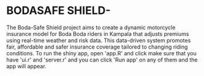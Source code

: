 # BODASAFE SHIELD-
The Boda-Safe Shield project aims  to create a dynamic motorcycle insurance model for Boda Boda riders in Kampala that adjusts premiums using real-time weather and risk data. This data-driven system promotes fair, affordable and safer insurance coverage tailored to changing riding conditions.
To run the shiny app, open 'app.R' and click make sure that you have 'ui.r' and 'server.r' and you can click 'Run app' on any of them and the app will appear.
